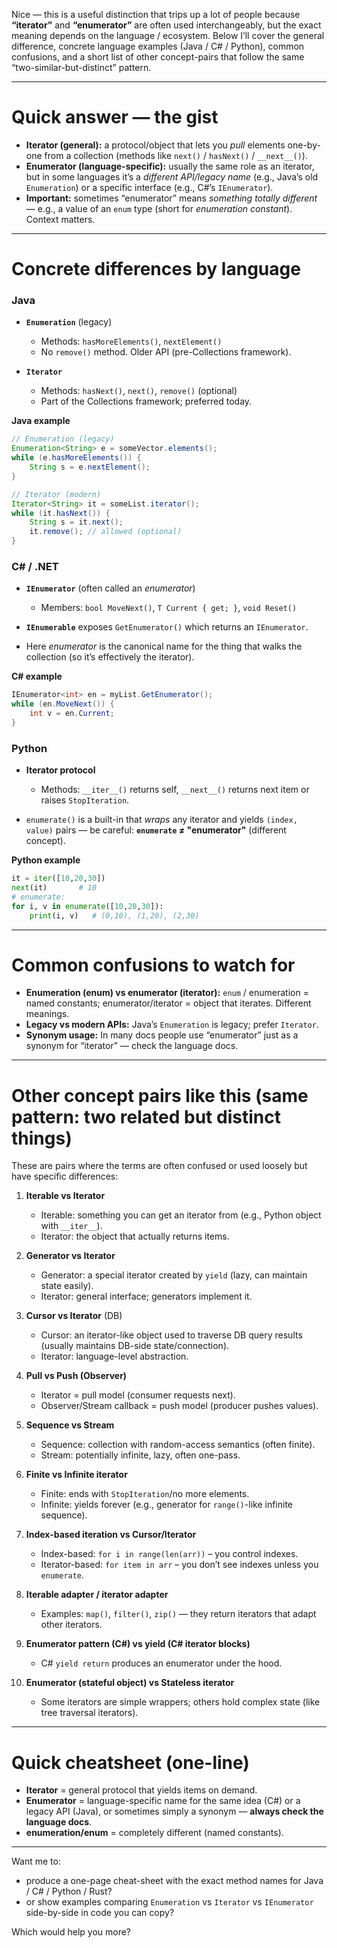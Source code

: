 Nice — this is a useful distinction that trips up a lot of people because **“iterator”** and **“enumerator”** are often used interchangeably, but the exact meaning depends on the language / ecosystem. Below I’ll cover the general difference, concrete language examples (Java / C# / Python), common confusions, and a short list of other concept-pairs that follow the same “two-similar-but-distinct” pattern.

---

# Quick answer — the gist

* **Iterator (general):** a protocol/object that lets you *pull* elements one-by-one from a collection (methods like `next()` / `hasNext()` / `__next__()`).
* **Enumerator (language-specific):** usually the same role as an iterator, but in some languages it’s a *different API/legacy name* (e.g., Java’s old `Enumeration`) or a specific interface (e.g., C#’s `IEnumerator`).
* **Important:** sometimes “enumerator” means *something totally different* — e.g., a value of an `enum` type (short for *enumeration constant*). Context matters.

---

# Concrete differences by language

### Java

* **`Enumeration`** (legacy)

  * Methods: `hasMoreElements()`, `nextElement()`
  * No `remove()` method. Older API (pre-Collections framework).
* **`Iterator`**

  * Methods: `hasNext()`, `next()`, `remove()` (optional)
  * Part of the Collections framework; preferred today.

**Java example**

```java
// Enumeration (legacy)
Enumeration<String> e = someVector.elements();
while (e.hasMoreElements()) {
    String s = e.nextElement();
}

// Iterator (modern)
Iterator<String> it = someList.iterator();
while (it.hasNext()) {
    String s = it.next();
    it.remove(); // allowed (optional)
}
```

### C# / .NET

* **`IEnumerator`** (often called an *enumerator*)

  * Members: `bool MoveNext()`, `T Current { get; }`, `void Reset()`
* **`IEnumerable`** exposes `GetEnumerator()` which returns an `IEnumerator`.
* Here *enumerator* is the canonical name for the thing that walks the collection (so it’s effectively the iterator).

**C# example**

```csharp
IEnumerator<int> en = myList.GetEnumerator();
while (en.MoveNext()) {
    int v = en.Current;
}
```

### Python

* **Iterator protocol**

  * Methods: `__iter__()` returns self, `__next__()` returns next item or raises `StopIteration`.
* `enumerate()` is a built-in that *wraps* any iterator and yields `(index, value)` pairs — be careful: **`enumerate` ≠ "enumerator"** (different concept).

**Python example**

```python
it = iter([10,20,30])
next(it)       # 10
# enumerate:
for i, v in enumerate([10,20,30]):
    print(i, v)   # (0,10), (1,20), (2,30)
```

---

# Common confusions to watch for

* **Enumeration (enum) vs enumerator (iterator):** `enum` / enumeration = named constants; enumerator/iterator = object that iterates. Different meanings.
* **Legacy vs modern APIs:** Java’s `Enumeration` is legacy; prefer `Iterator`.
* **Synonym usage:** In many docs people use “enumerator” just as a synonym for “iterator” — check the language docs.

---

# Other concept pairs like this (same pattern: two related but distinct things)

These are pairs where the terms are often confused or used loosely but have specific differences:

1. **Iterable vs Iterator**

   * Iterable: something you can get an iterator from (e.g., Python object with `__iter__`).
   * Iterator: the object that actually returns items.

2. **Generator vs Iterator**

   * Generator: a special iterator created by `yield` (lazy, can maintain state easily).
   * Iterator: general interface; generators implement it.

3. **Cursor vs Iterator** (DB)

   * Cursor: an iterator-like object used to traverse DB query results (usually maintains DB-side state/connection).
   * Iterator: language-level abstraction.

4. **Pull vs Push (Observer)**

   * Iterator = pull model (consumer requests next).
   * Observer/Stream callback = push model (producer pushes values).

5. **Sequence vs Stream**

   * Sequence: collection with random-access semantics (often finite).
   * Stream: potentially infinite, lazy, often one-pass.

6. **Finite vs Infinite iterator**

   * Finite: ends with `StopIteration`/no more elements.
   * Infinite: yields forever (e.g., generator for `range()`-like infinite sequence).

7. **Index-based iteration vs Cursor/Iterator**

   * Index-based: `for i in range(len(arr))` – you control indexes.
   * Iterator-based: `for item in arr` – you don’t see indexes unless you `enumerate`.

8. **Iterable adapter / iterator adapter**

   * Examples: `map()`, `filter()`, `zip()` — they return iterators that adapt other iterators.

9. **Enumerator pattern (C#) vs yield (C# iterator blocks)**

   * C# `yield return` produces an enumerator under the hood.

10. **Enumerator (stateful object) vs Stateless iterator**

    * Some iterators are simple wrappers; others hold complex state (like tree traversal iterators).

---

# Quick cheatsheet (one-line)

* **Iterator** = general protocol that yields items on demand.
* **Enumerator** = language-specific name for the same idea (C#) or a legacy API (Java), or sometimes simply a synonym — **always check the language docs**.
* **enumeration/enum** = completely different (named constants).

---

Want me to:

* produce a one-page cheat-sheet with the exact method names for Java / C# / Python / Rust?
* or show examples comparing `Enumeration` vs `Iterator` vs `IEnumerator` side-by-side in code you can copy?

Which would help you more?
